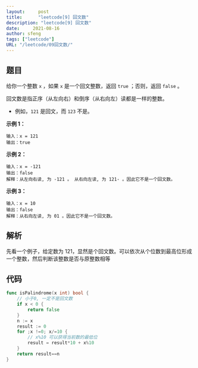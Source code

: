 ```yaml
---
layout:     post
title:      "leetcode[9] 回文数"
description: "leetcode[9] 回文数"
date:     2021-08-16
author: sfeng
tags: ["leetcode"]
URL: "/leetcode/09回文数/"
---
```


## 题目

给你一个整数 `x` ，如果 `x` 是一个回文整数，返回 `true` ；否则，返回 `false` 。

回文数是指正序（从左向右）和倒序（从右向左）读都是一样的整数。

- 例如，`121` 是回文，而 `123` 不是。

**示例 1：**

```
输入：x = 121
输出：true

```

**示例 2：**

```
输入：x = -121
输出：false
解释：从左向右读, 为 -121 。 从右向左读, 为 121- 。因此它不是一个回文数。

```

**示例 3：**

```
输入：x = 10
输出：false
解释：从右向左读, 为 01 。因此它不是一个回文数。
```

## 解析

先看一个例子，给定数为 121，显然是个回文数。可以依次从个位数到最高位形成一个整数，然后判断该整数是否与原整数相等

## 代码

```go
func isPalindrome(x int) bool {
	// 小于0, 一定不是回文数
	if x < 0 {
		return false
	}
	n := x
	result := 0
	for ;x !=0; x/=10 {
		// x%10 可以获得当前数的最低位
		result = result*10 + x%10
	}
	return result==n
}
```